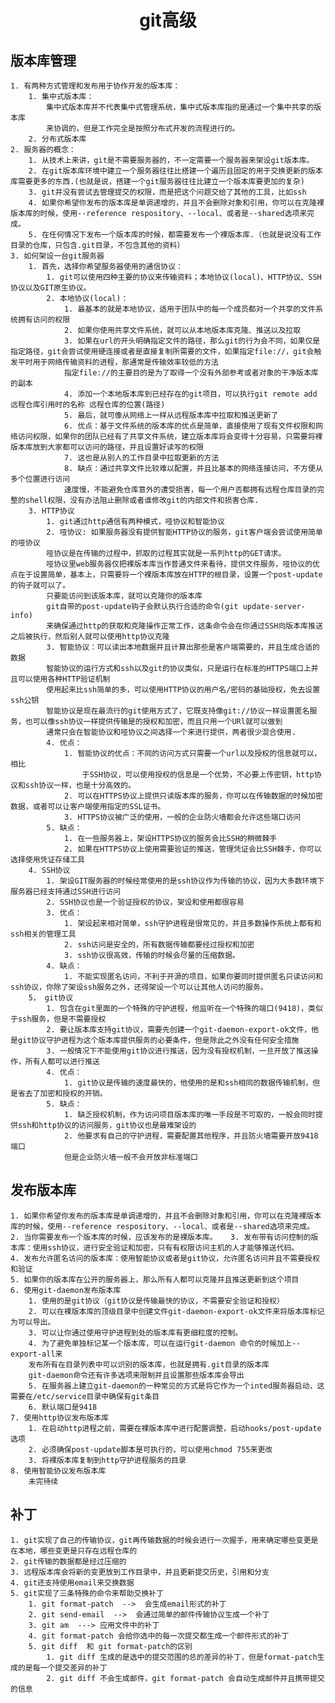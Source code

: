 # <center> git高级
## 版本库管理
	1. 有两种方式管理和发布用于协作开发的版本库：
		1. 集中式版本库：
			集中式版本库并不代表集中式管理系统，集中式版本库指的是通过一个集中共享的版本库
			来协调的，但是工作完全是按照分布式开发的流程进行的。
		2. 分布式版本库
	2. 服务器的概念：
		1. 从技术上来讲，git是不需要服务器的，不一定需要一个服务器来架设git版本库。
		2. 在git版本库环境中建立一个服务器往往比搭建一个遍历且固定的用于交换更新的版本库需要更多的东西.(也就是说，搭建一个git服务器往往比建立一个版本库要更加的复杂)
		3. git并没有尝试去管理提交的权限，而是把这个问题交给了其他的工具，比如ssh
		4. 如果你希望你发布的版本库是单调递增的，并且不会删除对象和引用，你可以在克隆裸版本库的时候，使用--reference respository、--local、或者是--shared选项来完成。
		5. 在任何情况下发布一个版本库的时候，都需要发布一个裸版本库.（也就是说没有工作目录的仓库，只包含.git目录，不包含其他的资料）
	3. 如何架设一台git服务器
		1. 首先，选择你希望服务器使用的通信协议：
			1. git可以使用四种主要的协议来传输资料；本地协议(local)、HTTP协议、SSH协议以及GIT原生协议。
			2. 本地协议(local)：
				1. 最基本的就是本地协议，适用于团队中的每一个成员都对一个共享的文件系统拥有访问的权限
				2. 如果你使用共享文件系统，就可以从本地版本库克隆、推送以及拉取
				3. 如果在url的开头明确指定文件的路径，那么git的行为会不同，如果仅是指定路径，git会尝试使用硬连接或者是直接复制所需要的文件，如果指定file://，git会触发平时用于网络传输资料的进程，那通常是传输效率较低的方法
				指定file://的主要目的是为了取得一个没有外部参考或者对象的干净版本库的副本
				4. 添加一个本地版本库到已经存在的git项目，可以执行git remote add 远程仓库引用时的名称 远程仓库的位置(路径)
				5. 最后，就可像从网络上一样从远程版本库中拉取和推送更新了
				6. 优点：基于文件系统的版本库的优点是简单，直接使用了现有文件权限和网络访问权限，如果你的团队已经有了共享文件系统，建立版本库将会变得十分容易，只需要将裸版本库放到大家都可以访问的路径，并且设置好读写的权限
				7. 这也是从别人的工作目录中拉取更新的方法
				8. 缺点：通过共享文件比较难以配置，并且比基本的网络连接访问，不方便从多个位置进行访问
				速度慢，不能避免仓库意外的遭受损害，每一个用户否都拥有远程仓库目录的完整的shell权限，没有办法阻止删除或者谁修改git的内部文件和损害仓库.
		3. HTTP协议
			1. git通过http通信有两种模式，哑协议和智能协议
			2. 哑协议: 如果服务器没有提供智能HTTP协议的服务，git客户端会尝试使用简单的哑协议
			哑协议是在传输的过程中，抓取的过程其实就是一系列http的GET请求。
			哑协议里web服务器仅把裸版本库当作普通文件来看待，提供文件服务，哑协议的优点在于设置简单，基本上，只需要将一个裸版本库放在HTTP的根目录，设置一个post-update的钩子就可以了。
			只要能访问到该版本库，就可以克隆你的版本库
			git自带的post-update钩子会默认执行合适的命令(git update-server-info)
			来确保通过http的获取和克隆操作正常工作，这条命令会在你通过SSH向版本库推送之后被执行，然后别人就可以使用http协议克隆
			3. 智能协议：可以读出本地数据并且计算出那些是客户端需要的，并且生成合适的数据
			智能协议的运行方式和ssh以及git的协议类似，只是运行在标准的HTTPS端口上并且可以使用各种HTTP验证机制
			使用起来比ssh简单的多，可以使用HTTP协议的用户名/密码的基础授权，免去设置ssh公钥
			智能协议是现在最流行的git使用方式了，它既支持像git://协议一样设置匿名服务，也可以像ssh协议一样提供传输是的授权和加密，而且只用一个URl就可以做到
			通常只会在智能协议和哑协议之间选择一个来进行提供，两者很少混合使用.
			4. 优点：
				1. 智能协议的优点：不同的访问方式只需要一个url以及授权的信息就可以，相比
					于SSH协议，可以使用授权的信息是一个优势，不必要上传密钥，http协议和ssh协议一样，也是十分高效的。
				2. 可以在HTTPS协议上提供只读版本库的服务，你可以在传输数据的时候加密数据，或者可以让客户端使用指定的SSL证书。
				3. HTTPS协议被广泛的使用，一般的企业防火墙都会允许这些端口访问
			5. 缺点：
				1. 在一些服务器上，架设HTTPS协议的服务会比SSH的稍微棘手
				2. 如果在HTTPS协议上使用需要验证的推送，管理凭证会比SSH棘手，你可以选择使用凭证存储工具
		4. SSH协议
			1. 架设GIT服务器的时候经常使用的是ssh协议作为传输的协议，因为大多数环境下服务器已经支持通过SSH进行访问
			2. SSH协议也是一个验证授权的协议，架设和使用都很容易
			3. 优点：
				1. 架设起来相对简单，ssh守护进程是很常见的，并且多数操作系统上都有和ssh相关的管理工具
				2. ssh访问是安全的，所有数据传输都要经过授权和加密
				3. ssh协议很高效，传输的时候会尽量的压缩数据。
			4. 缺点：
				1. 不能实现匿名访问，不利于开源的项目，如果你要同时提供匿名只读访问和ssh协议，你除了架设ssh服务之外，还得架设一个可以让其他人访问的服务。
		5， git协议
			1. 包含在git里面的一个特殊的守护进程，他监听在一个特殊的端口(9418)，类似于ssh服务，但是不需要授权
			2. 要让版本库支持git协议，需要先创建一个git-daemon-export-ok文件，他是git协议守护进程为这个版本库提供服务的必要条件，但是除此之外没有任何安全措施
			3. 一般情况下不能使用git协议进行推送，因为没有授权机制，一旦开放了推送操作，所有人都可以进行推送
			4. 优点：
				1. git协议是传输的速度最快的，他使用的是和ssh相同的数据传输机制，但是省去了加密和授权的开销。 
			5. 缺点：
				1. 缺乏授权机制，作为访问项目版本库的唯一手段是不可取的，一般会同时提供ssh和http协议的访问服务，git协议也是最难架设的
				2. 他要求有自己的守护进程，需要配置其他程序，并且防火墙需要开放9418端口
				但是企业防火墙一般不会开放非标准端口
## 发布版本库
	1. 如果你希望你发布的版本库是单调递增的，并且不会删除对象和引用，你可以在克隆裸版本库的时候，使用--reference respository、--local、或者是--shared选项来完成。
	2. 当你需要发布一个版本库的时候，应该发布的是裸版本库。 	3. 发布带有访问控制的版本库：使用ssh协议，进行安全验证和加密，只有有权限访问主机的人才能够推送代码。
	4. 发布允许匿名访问的版本库：使用智能协议或者是git协议，允许匿名访问并且不需要授权和验证
	5. 如果你的版本库在公开的服务器上，那么所有人都可以克隆并且推送更新到这个项目
	6. 使用git-daemon发布版本库
		1. 使用的是git协议（git协议是传输最快的协议，不需要安全验证和授权）
		2. 可以在裸版本库的顶级目录中创建文件git-daemon-export-ok文件来将版本库标记为可以导出。
		3. 可以让你通过使用守护进程到处的版本库有更细粒度的控制。
		4. 为了避免单独标记某一个版本库，可以在运行git-daemon 命令的时候加上--export-all来
		发布所有在目录列表中可以识别的版本库，也就是拥有.git目录的版本库
		git-daemon命令还有许多选项来限制并且设置那些版本库会导出
		5. 在服务器上建立git-daemon的一种常见的方式是将它作为一个inted服务器启动，这需要在/etc/service目录中确保有git条目
		6. 默认端口是9418
	7. 使用http协议发布版本库
		1. 在启动http进程之前，需要在裸版本库中进行配置调整，启动hooks/post-update选项
		2. 必须确保post-update脚本是可执行的，可以使用chmod 755来更改
		3. 将裸版本库复制到http守护进程服务的目录
	8. 使用智能协议发布版本库
		未完待续
		



## 补丁 
	1. git实现了自己的传输协议，git再传输数据的时候会进行一次握手，用来确定哪些变更是在本地，哪些变更是只存在远程仓库的
	2. git传输的数据都是经过压缩的
	3. 远程版本库会将新的变更放到工作目录中，并且更新提交历史，引用和分支
	4. git还支持使用email来交换数据
	5. git实现了三条特殊的命令来帮助交换补丁
		1. git format-patch  -->  会生成email形式的补丁
		2. git send-email  -->  会通过简单的邮件传输协议生成一个补丁
		3. git am  ---> 应用文件中的补丁
		4. git format-patch 会给你选中的每一次提交都生成一个邮件形式的补丁
		5. git diff  和 git format-patch的区别
			1. git diff 生成的是选中的提交范围的总的差异的补丁，但是format-patch生成的是每一个提交差异的补丁
			2. git diff 不会生成邮件，git format-patch 会自动生成邮件并且携带提交的信息
